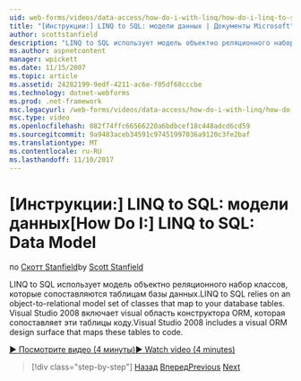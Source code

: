 ```yaml
---
uid: web-forms/videos/data-access/how-do-i-with-linq/how-do-i-linq-to-sql-data-model
title: "[Инструкции:] LINQ to SQL: модели данных | Документы Microsoft"
author: scottstanfield
description: "LINQ to SQL использует модель объектно реляционного набор классов, которые сопоставляются таблицам базы данных. Visual Studio 2008 включает visual рабочей области конструирования ORM..."
ms.author: aspnetcontent
manager: wpickett
ms.date: 11/15/2007
ms.topic: article
ms.assetid: 24282199-9edf-4211-ac6e-f05df68cccbe
ms.technology: dotnet-webforms
ms.prod: .net-framework
msc.legacyurl: /web-forms/videos/data-access/how-do-i-with-linq/how-do-i-linq-to-sql-data-model
msc.type: video
ms.openlocfilehash: 082f74ffc66566220a6bdbcef18c448adcd6cd59
ms.sourcegitcommit: 9a9483aceb34591c97451997036a9120c3fe2baf
ms.translationtype: MT
ms.contentlocale: ru-RU
ms.lasthandoff: 11/10/2017
---
```

<a name="how-do-i-linq-to-sql-data-model"></a><span data-ttu-id="54221-104">[Инструкции:] LINQ to SQL: модели данных</span><span class="sxs-lookup"><span data-stu-id="54221-104">[How Do I:] LINQ to SQL: Data Model</span></span>
====================
<span data-ttu-id="54221-105">по [Скотт Stanfield](https://github.com/scottstanfield)</span><span class="sxs-lookup"><span data-stu-id="54221-105">by [Scott Stanfield](https://github.com/scottstanfield)</span></span>

<span data-ttu-id="54221-106">LINQ to SQL использует модель объектно реляционного набор классов, которые сопоставляются таблицам базы данных.</span><span class="sxs-lookup"><span data-stu-id="54221-106">LINQ to SQL relies on an object-to-relational model set of classes that map to your database tables.</span></span> <span data-ttu-id="54221-107">Visual Studio 2008 включает visual область конструктора ORM, которая сопоставляет эти таблицы коду.</span><span class="sxs-lookup"><span data-stu-id="54221-107">Visual Studio 2008 includes a visual ORM design surface that maps these tables to code.</span></span>

[<span data-ttu-id="54221-108">&#9654; Посмотрите видео (4 минуты)</span><span class="sxs-lookup"><span data-stu-id="54221-108">&#9654; Watch video (4 minutes)</span></span>](https://channel9.msdn.com/Blogs/ASP-NET-Site-Videos/how-do-i-linq-to-sql-data-model)

>[!div class="step-by-step"]
<span data-ttu-id="54221-109">[Назад](how-do-i-linq-to-sql-overview.md)
[Вперед](how-do-i-linq-to-sql-querying-the-database.md)</span><span class="sxs-lookup"><span data-stu-id="54221-109">[Previous](how-do-i-linq-to-sql-overview.md)
[Next](how-do-i-linq-to-sql-querying-the-database.md)</span></span>

